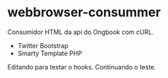 # webbrowser-consummer
Consumidor HTML da api do Ongbook com cURL.

- Twitter Bootstrap
- Smarty Template PHP

Editando para testar o hooks. Continuando o teste.
